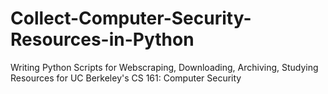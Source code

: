 # Collect-Computer-Security-Resources-in-Python
Writing Python Scripts for Webscraping, Downloading, Archiving, Studying Resources for UC Berkeley's CS 161: Computer Security
